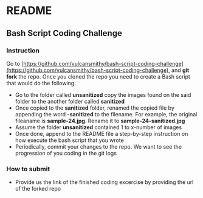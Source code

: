 # README

## Bash Script Coding Challenge

### Instruction

Go to [https://github.com/vulcansmithy/bash-script-coding-challenge](https://github.com/vulcansmithy/bash-script-coding-challenge), and **git fork** the repo. Once you cloned the repo you need to create a Bash script that would do the following:

- Go to the folder called **unsanitized** copy the images found on the said folder to the another folder called **sanitized**
- Once copied to the **sanitized** folder, renamed the copied file by appending the word **-sanitized** to the filename.  For example, the original fileaname is **sample-24.jpg**. Rename it to **sample-24-sanitized.jpg**
- Assume the folder **unsanitized** contained 1 to x-number of images
- Once done, append to the README file a step-by-step instruction on how execute the bash script that you wrote
- Periodically, commit your changes to the repo. We want to see the progression of you coding in the git logs

### How to submit

- Provide us the link of the finished coding excercise by providing the url of the forked repo